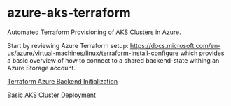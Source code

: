 # azure-aks-terraform
Automated Terraform Provisioning of AKS Clusters in Azure.  

Start by reviewing Azure Terraform setup:  https://docs.microsoft.com/en-us/azure/virtual-machines/linux/terraform-install-configure which provides a basic overview of how to connect to a shared backend-state withing an Azure Storage account.

[Terraform Azure Backend Initialization](https://github.com/KubeClusterTruck/azure-aks-terraform/tree/master/tf-init)

[Basic AKS Cluster Deployment](https://github.com/KubeClusterTruck/azure-aks-terraform/tree/master/aks-basic)


